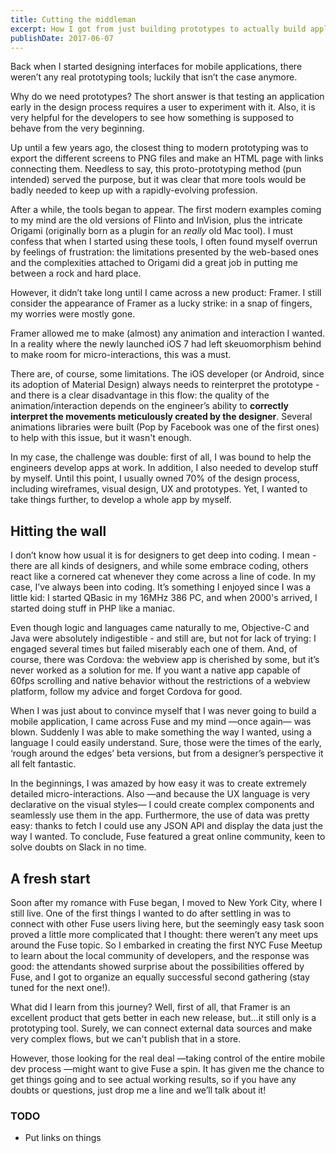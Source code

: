 ```yaml
---
title: Cutting the middleman
excerpt: How I got from just building prototypes to actually build applications.
publishDate: 2017-06-07
---
```


Back when I started designing interfaces for mobile applications, there weren’t any real prototyping tools; luckily that isn’t the case anymore.

Why do we need prototypes? The short answer is that testing an application early in the design process requires a user to experiment with it. Also, it is very helpful for the developers to see how something is supposed to behave from the very beginning.

Up until a few years ago, the closest thing to modern prototyping was to export the different screens to PNG files and make an HTML page with links connecting them. Needless to say, this proto-prototyping method (pun intended) served the purpose, but it was clear that more tools would be badly needed to keep up with a rapidly-evolving profession.

After a while, the tools began to appear. The first modern examples coming to my mind are the old versions of Flinto and InVision, plus the intricate Origami (originally born as a plugin for an _really_ old Mac tool). I must confess that when I started using these tools, I often found myself overrun by feelings of frustration: the limitations presented by the web-based ones and the complexities attached to Origami did a great job in putting me between a rock and hard place. 

However, it didn’t take long until I came across a new product: Framer. I still consider the appearance of Framer as a lucky strike: in a snap of fingers, my worries were mostly gone. 

Framer allowed me to make (almost) any animation and interaction I wanted. In a reality where the newly launched iOS 7 had left skeuomorphism behind to make room for micro-interactions, this was a must.

There are, of course, some limitations. The iOS developer (or Android, since its adoption of Material Design) always needs to reinterpret the prototype - and there is a clear disadvantage in this flow: the quality of the animation/interaction depends on the engineer’s ability to **correctly interpret the movements meticulously created by the designer**. Several animations libraries were built (Pop by Facebook was one of the first ones) to help with this issue, but it wasn't enough.

In my case, the challenge was double: first of all, I was bound to help the engineers develop apps at work. In addition, I also needed to develop stuff by myself. Until this point, I usually owned 70% of the design process, including wireframes, visual design, UX and prototypes. Yet, I wanted to take things further, to develop a whole app by myself.

## Hitting the wall

I don’t know how usual it is for designers to get deep into coding. I mean - there are all kinds of designers, and while some embrace coding, others react like a cornered cat whenever they come across a line of code. In my case, I’ve always been into coding. It’s something I enjoyed since I was a little kid: I started QBasic in my 16MHz 386 PC, and when 2000's arrived, I started doing stuff in PHP like a maniac.

Even though logic and languages came naturally to me, Objective-C and Java were absolutely indigestible - and still are, but not for lack of trying: I engaged several times but failed miserably each one of them. And, of course, there was Cordova: the webview app is cherished by some, but it’s never worked as a solution for me. If you want a native app capable of 60fps scrolling and native behavior without the restrictions of a webview platform, follow my advice and forget Cordova for good.

When I was just about to convince myself that I was never going to build a mobile application, I came across Fuse and my mind —once again— was blown. Suddenly I was able to make something the way I wanted, using a language I could easily understand. Sure, those were the times of the early, ‘rough around the edges’ beta versions, but from a designer’s perspective it all felt fantastic.

In the beginnings, I was amazed by how easy it was to create extremely detailed micro-interactions. Also —and because the UX language is very declarative on the visual styles— I could create complex components and seamlessly use them in the app. Furthermore, the use of data was pretty easy: thanks to fetch I could use any JSON API and display the data just the way I wanted. To conclude, Fuse featured a great online community, keen to solve doubts on Slack in no time.

## A fresh start

Soon after my romance with Fuse began, I moved to New York City, where I still live. One of the first things I wanted to do after settling in was to connect with other Fuse users living here, but the seemingly easy task soon proved a little more complicated that I thought: there weren’t any meet ups around the Fuse topic. So I embarked in creating the first NYC Fuse Meetup to learn about the local community of developers, and the response was good: the attendants showed surprise about the possibilities offered by Fuse, and I got to organize an equally successful second gathering (stay tuned for the next one!).

What did I learn from this journey? Well, first of all, that Framer is an excellent product that gets better in each new release, but…it still only is a prototyping tool. Surely, we can connect external data sources and make very complex flows, but we can't publish that in a store. 
 
However, those looking for the real deal —taking control of the entire mobile dev process —might want to give Fuse a spin. It has given me the chance to get things going and to see actual working results, so if you have any doubts or questions, just drop me a line and we’ll talk about it!

### TODO
- Put links on things
